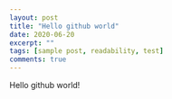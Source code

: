 ```yaml
---
layout: post
title: "Hello github world"
date: 2020-06-20
excerpt: ""
tags: [sample post, readability, test]
comments: true
---
```

Hello github world!
